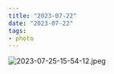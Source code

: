 ```yaml
---
title: "2023-07-22"
date: "2023-07-22"
tags:
- photo
---
```

![2023-07-25-15-54-12.jpeg](/assets/2023-07-25-15-54-12.jpeg)